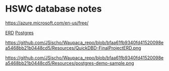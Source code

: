 # HSWC database notes

https://azure.microsoft.com/en-us/free/


<a href=https://github.com/JSischo/Waupaca_repo/blob/bfaa61fb9340fd41520098ea5468bb21b0448cd5/Resources/QuickDBD-FinalProjectERD.png>ERD</a>
<a href=https://github.com/JSischo/Waupaca_repo/blob/bfaa61fb9340fd41520098ea5468bb21b0448cd5/Resources/postgres-demo-sample.png>Postgres</a>

https://github.com/JSischo/Waupaca_repo/blob/bfaa61fb9340fd41520098ea5468bb21b0448cd5/Resources/QuickDBD-FinalProjectERD.png

https://github.com/JSischo/Waupaca_repo/blob/bfaa61fb9340fd41520098ea5468bb21b0448cd5/Resources/postgres-demo-sample.png
